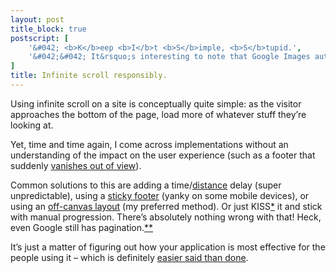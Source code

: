```yaml
---
layout: post
title_block: true
postscript: [
    '&#042; <b>K</b>eep <b>I</b>t <b>S</b>imple, <b>S</b>tupid.',
    '&#042;&#042; It&rsquo;s interesting to note that Google Images automagically loads more results - although not infinitely.'
]
title: Infinite scroll responsibly.
---
```



Using infinite scroll on a site is conceptually quite simple: as the visitor approaches the bottom of the page, load more of whatever stuff they&rsquo;re looking at.

Yet, time and time again, I come across implementations without an understanding of the impact on the user experience (such as a footer that suddenly [vanishes out of view](http://jeffcouturier.com/2011/11/infinite-scroll-use-it-well-or-dont-use-it-at-all/)).

Common solutions to this are adding a time/[distance](http://jeffcouturier.com/2011/11/infinite-scroll-use-it-well-or-dont-use-it-at-all/) delay (super unpredictable), using a [sticky footer](http://mattsoave.com/blog/post.php?id=5) (yanky on some mobile devices), or using an [off-canvas layout](http://jasonweaver.name/lab/offcanvas/) (my preferred method). Or just KISS[&#042;](#postscript_1) it and stick with manual progression. There&rsquo;s absolutely nothing wrong with that! Heck, even Google still has pagination.[&#042;&#042;](#postscript_2)

It&rsquo;s just a matter of figuring out how your application is most effective for the people using it &ndash; which is definitely [easier said than done](http://danwin.com/2013/01/infinite-scroll-fail-etsy/).